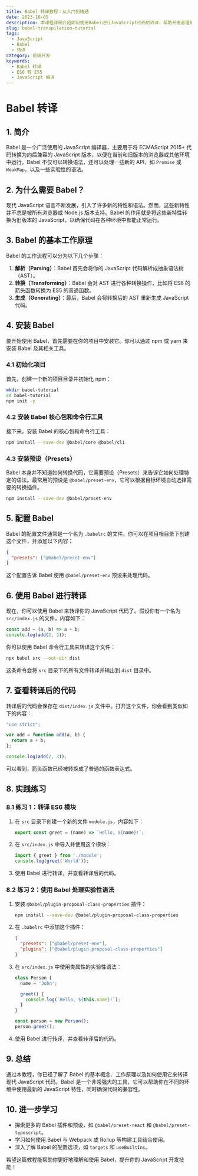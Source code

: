 ```yaml
---
title: Babel 转译教程：从入门到精通
date: 2023-10-05
description: 本课程详细介绍如何使用Babel进行JavaScript代码的转译，帮助开发者理解ES6+语法到ES5的转换过程。
slug: babel-transpilation-tutorial
tags:
  - JavaScript
  - Babel
  - 转译
category: 前端开发
keywords:
  - Babel 转译
  - ES6 转 ES5
  - JavaScript 编译
---
```


# Babel 转译

## 1. 简介

Babel 是一个广泛使用的 JavaScript 编译器，主要用于将 ECMAScript 2015+ 代码转换为向后兼容的 JavaScript 版本，以便在当前和旧版本的浏览器或其他环境中运行。Babel 不仅可以转换语法，还可以处理一些新的 API，如 `Promise` 或 `WeakMap`，以及一些实验性的语法。

## 2. 为什么需要 Babel？

现代 JavaScript 语言不断发展，引入了许多新的特性和语法。然而，这些新特性并不总是被所有浏览器或 Node.js 版本支持。Babel 的作用就是将这些新特性转换为旧版本的 JavaScript，以确保代码在各种环境中都能正常运行。

## 3. Babel 的基本工作原理

Babel 的工作流程可以分为以下几个步骤：

1. **解析（Parsing）**：Babel 首先会将你的 JavaScript 代码解析成抽象语法树（AST）。
2. **转换（Transforming）**：Babel 会对 AST 进行各种转换操作，比如将 ES6 的箭头函数转换为 ES5 的普通函数。
3. **生成（Generating）**：最后，Babel 会将转换后的 AST 重新生成 JavaScript 代码。

## 4. 安装 Babel

要开始使用 Babel，首先需要在你的项目中安装它。你可以通过 npm 或 yarn 来安装 Babel 及其相关工具。

### 4.1 初始化项目

首先，创建一个新的项目目录并初始化 npm：

```bash
mkdir babel-tutorial
cd babel-tutorial
npm init -y
```

### 4.2 安装 Babel 核心包和命令行工具

接下来，安装 Babel 的核心包和命令行工具：

```bash
npm install --save-dev @babel/core @babel/cli
```

### 4.3 安装预设（Presets）

Babel 本身并不知道如何转换代码，它需要预设（Presets）来告诉它如何处理特定的语法。最常用的预设是 `@babel/preset-env`，它可以根据目标环境自动选择需要的转换插件。

```bash
npm install --save-dev @babel/preset-env
```

## 5. 配置 Babel

Babel 的配置文件通常是一个名为 `.babelrc` 的文件。你可以在项目根目录下创建这个文件，并添加以下内容：

```json
{
  "presets": ["@babel/preset-env"]
}
```

这个配置告诉 Babel 使用 `@babel/preset-env` 预设来处理代码。

## 6. 使用 Babel 进行转译

现在，你可以使用 Babel 来转译你的 JavaScript 代码了。假设你有一个名为 `src/index.js` 的文件，内容如下：

```javascript
const add = (a, b) => a + b;
console.log(add(2, 3));
```

你可以使用 Babel 命令行工具来转译这个文件：

```bash
npx babel src --out-dir dist
```

这条命令会将 `src` 目录下的所有文件转译并输出到 `dist` 目录中。

## 7. 查看转译后的代码

转译后的代码会保存在 `dist/index.js` 文件中。打开这个文件，你会看到类似如下的内容：

```javascript
"use strict";

var add = function add(a, b) {
  return a + b;
};

console.log(add(2, 3));
```

可以看到，箭头函数已经被转换成了普通的函数表达式。

## 8. 实践练习

### 8.1 练习 1：转译 ES6 模块

1. 在 `src` 目录下创建一个新的文件 `module.js`，内容如下：

    ```javascript
    export const greet = (name) => `Hello, ${name}!`;
    ```

2. 在 `src/index.js` 中导入并使用这个模块：

    ```javascript
    import { greet } from './module';
    console.log(greet('World'));
    ```

3. 使用 Babel 进行转译，并查看转译后的代码。

### 8.2 练习 2：使用 Babel 处理实验性语法

1. 安装 `@babel/plugin-proposal-class-properties` 插件：

    ```bash
    npm install --save-dev @babel/plugin-proposal-class-properties
    ```

2. 在 `.babelrc` 中添加这个插件：

    ```json
    {
      "presets": ["@babel/preset-env"],
      "plugins": ["@babel/plugin-proposal-class-properties"]
    }
    ```

3. 在 `src/index.js` 中使用类属性的实验性语法：

    ```javascript
    class Person {
      name = 'John';

      greet() {
        console.log(`Hello, ${this.name}!`);
      }
    }

    const person = new Person();
    person.greet();
    ```

4. 使用 Babel 进行转译，并查看转译后的代码。

## 9. 总结

通过本教程，你已经了解了 Babel 的基本概念、工作原理以及如何使用它来转译现代 JavaScript 代码。Babel 是一个非常强大的工具，它可以帮助你在不同的环境中使用最新的 JavaScript 特性，同时确保代码的兼容性。

## 10. 进一步学习

- 探索更多的 Babel 插件和预设，如 `@babel/preset-react` 和 `@babel/preset-typescript`。
- 学习如何使用 Babel 与 Webpack 或 Rollup 等构建工具结合使用。
- 深入了解 Babel 的配置选项，如 `targets` 和 `useBuiltIns`。

希望这篇教程能帮助你更好地理解和使用 Babel，提升你的 JavaScript 开发技能！